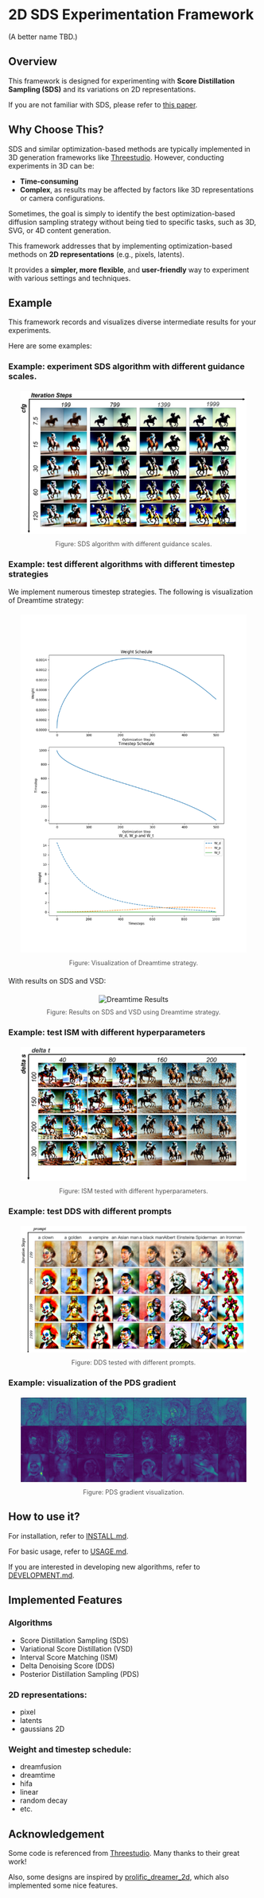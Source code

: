 # 2D SDS Experimentation Framework

(A better name TBD.)

## Overview

This framework is designed for experimenting with **Score Distillation Sampling (SDS)** and its variations on 2D
representations.

If you are not familiar with SDS, please refer to [this paper](https://arxiv.org/abs/2209.14988).

## Why Choose This?

SDS and similar optimization-based methods are typically implemented in 3D generation frameworks
like [Threestudio](https://github.com/threestudio-project/threestudio). However, conducting experiments in 3D can be:

- **Time-consuming**
- **Complex**, as results may be affected by factors like 3D representations or camera configurations.

Sometimes, the goal is simply to identify the best optimization-based diffusion sampling strategy without being tied to
specific tasks, such as 3D, SVG, or 4D content generation.

This framework addresses that by implementing optimization-based methods on **2D representations** (e.g., pixels,
latents).

It provides a **simpler, more flexible**, and **user-friendly** way to experiment with various settings and techniques.

## Example

This framework records and visualizes diverse intermediate results for your experiments.

Here are some examples:

### Example: experiment SDS algorithm with different guidance scales.

<div style="text-align: center; margin: 20px 0;">
    <img src="assets/sds_guidance_scale.png" alt="SDS Guidance Scale" style="max-width: 90%; height: auto;">
    <div style="font-size: 0.9em; color: #555; margin-top: 10px;">Figure: SDS algorithm with different guidance scales.</div>
</div>

### Example: test different algorithms with different timestep strategies

We implement numerous timestep strategies. The following is visualization of Dreamtime strategy:

<div style="text-align: center; margin: 20px 0;">
    <img src="assets/dreamtime.png" alt="Dreamtime Strategy" style="max-width: 90%; height: auto;">
    <div style="font-size: 0.9em; color: #555; margin-top: 10px;">Figure: Visualization of Dreamtime strategy.</div>
</div>

With results on SDS and VSD:

<div style="text-align: center; margin: 20px 0;">
    <img src="assets/dreamtime_result.png" alt="Dreamtime Results" style="max-width: 90%; height: auto;">
    <div style="font-size: 0.9em; color: #555; margin-top: 10px;">Figure: Results on SDS and VSD using Dreamtime strategy.</div>
</div>

### Example: test ISM with different hyperparameters

<div style="text-align: center; margin: 20px 0;">
    <img src="assets/ism_hyperparams.png" alt="ISM Hyperparameters" style="max-width: 90%; height: auto;">
    <div style="font-size: 0.9em; color: #555; margin-top: 10px;">Figure: ISM tested with different hyperparameters.</div>
</div>

### Example: test DDS with different prompts

<div style="text-align: center; margin: 20px 0;">
    <img src="assets/dds_image.png" alt="DDS with Different Prompts" style="max-width: 90%; height: auto;">
    <div style="font-size: 0.9em; color: #555; margin-top: 10px;">Figure: DDS tested with different prompts.</div>
</div>

### Example: visualization of the PDS gradient

<div style="text-align: center; margin: 20px 0;">
    <img src="assets/pds_gradient.png" alt="PDS Gradient" style="max-width: 90%; height: auto;">
    <div style="font-size: 0.9em; color: #555; margin-top: 10px;">Figure: PDS gradient visualization.</div>
</div>

## How to use it?

For installation, refer to [INSTALL.md](./docs/INSTALL.md).

For basic usage, refer to [USAGE.md](./docs/USAGE.md).

If you are interested in developing new algorithms, refer to [DEVELOPMENT.md](./docs/DEVELOPMENT.md).

## Implemented Features

### Algorithms

- Score Distillation Sampling (SDS)
- Variational Score Distillation (VSD)
- Interval Score Matching (ISM)
- Delta Denoising Score (DDS)
- Posterior Distillation Sampling (PDS)

### 2D representations:

- pixel
- latents
- gaussians 2D

### Weight and timestep schedule:

- dreamfusion
- dreamtime
- hifa
- linear
- random decay
- etc.

## Acknowledgement

Some code is referenced from [Threestudio](https://github.com/threestudio-project/threestudio). Many thanks to their great work!

Also, some designs are inspired by [prolific_dreamer_2d](https://github.com/yuanzhi-zhu/prolific_dreamer2d), which also implemented some nice features.